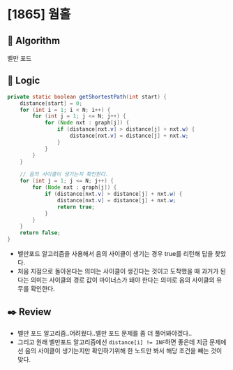 # [1865] 웜홀

## :pushpin: **Algorithm**

벨만 포드

## :round_pushpin: **Logic**

```java
private static boolean getShortestPath(int start) {
    distance[start] = 0;
    for (int i = 1; i < N; i++) {
        for (int j = 1; j <= N; j++) {
            for (Node nxt : graph[j]) {
                if (distance[nxt.v] > distance[j] + nxt.w) {
                    distance[nxt.v] = distance[j] + nxt.w;
                }
            }
        }
    }

    // 음의 사이클이 생기는지 확인한다.
    for (int j = 1; j <= N; j++) {
        for (Node nxt : graph[j]) {
            if (distance[nxt.v] > distance[j] + nxt.w) {
                distance[nxt.v] = distance[j] + nxt.w;
                return true;
            }
        }
    }
    return false;
}
```

- 벨만포드 알고리즘을 사용해서 음의 사이클이 생기는 경우 true를 리턴해 답을 찾았다.
- 처음 지점으로 돌아온다는 의미는 사이클이 생긴다는 것이고 도착했을 때 과거가 된다는 의미는 사이클의 경로 값이 마이너스가 돼야 한다는 의미로 음의 사이클의 유무를 확인한다.

## :black_nib: **Review**

- 벨만 포드 알고리즘..어려웠다..벨만 포드 문제를 좀 더 풀어봐야겠다..
- 그리고 원래 벨만포드 알고리즘에선 `distance[i] != INF`하면 좋은데 지금 문제에선 음의 사이클이 생기는지만 확인하기위해 한 노드만 봐서 해당 조건을 빼는 것이 맞다. 